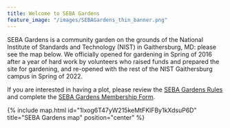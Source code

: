 ```yaml
---
title: Welcome to SEBA Gardens
feature_image: "/images/SEBAGardens_thin_banner.png"
---
```


SEBA Gardens is a community garden on the grounds of the National Institute of
Standards and Technology (NIST) in Gaithersburg, MD: please see the map below.
We officially opened for gardening in Spring of 2016 after a year of hard work
by volunteers who raised funds and prepared the site for gardening,
and re-opened with the rest of the NIST Gaithersburg campus in Spring of 2022.

If you are interested in having a plot, please review the
[SEBA Gardens Rules](/governance/SEBA-Gardens-Rules/) and complete the
[SEBA Gardens Membership Form](/governance/SEBA_Gardens_Membership_Form.pdf).

{% include map.html
   id="1lxog6T47yW215keMtFKlFBy1kXdsuP6D"
   title="SEBA Gardens map"
   position="center"
%}
